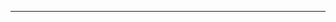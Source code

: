 <!-- erro ao logar com um novo usuário -->
<!-- Em uma refatoração, é aceitável que às vezes o número de linhas aumente ao invés de diminuir? -->
<!-- Fazer o esquema de abstrair os try/catch com uma função `to`, como vc mostrou uma vez -->
<!-- carregamento da pág demorando... -->

---

